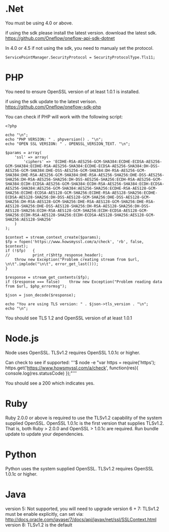 .Net
====

You must be using 4.0 or above. 

if using the sdk please install the latest version. 
download the latest sdk. 
https://github.com/Oneflow/oneflow-api-sdk-dotnet

In 4.0 or 4.5 if not using the sdk, you need to manualy set the protocol.

```ServicePointManager.SecurityProtocol = SecurityProtocolType.Tls11;```

PHP
===

You need to ensure OpenSSL version of at least 1.0.1 is installed.

if using the sdk update to the latest verison. 
https://github.com/Oneflow/oneflow-sdk-php

You can check if PHP will work with the following script:

```
<?php

echo "\n";
echo "PHP VERSION: " . phpversion() . "\n";
echo "OPEN SSL VERSION: " . OPENSSL_VERSION_TEXT. "\n";

$params = array(
    'ssl' => array(
        'ciphers' => 'ECDHE-RSA-AES256-GCM-SHA384:ECDHE-ECDSA-AES256-GCM-SHA384:ECDHE-RSA-AES256-SHA384:ECDHE-ECDSA-AES256-SHA384:DH-DSS-AES256-GCM-SHA384:DHE-DSS-AES256-GCM-SHA384:DH-RSA-AES256-GCM-SHA384:DHE-RSA-AES256-GCM-SHA384:DHE-RSA-AES256-SHA256:DHE-DSS-AES256-SHA256:DH-RSA-AES256-SHA256:DH-DSS-AES256-SHA256:ECDH-RSA-AES256-GCM-SHA384:ECDH-ECDSA-AES256-GCM-SHA384:ECDH-RSA-AES256-SHA384:ECDH-ECDSA-AES256-SHA384:AES256-GCM-SHA384:AES256-SHA256:ECDHE-RSA-AES128-GCM-SHA256:ECDHE-ECDSA-AES128-GCM-SHA256:ECDHE-RSA-AES128-SHA256:ECDHE-ECDSA-AES128-SHA256:DH-DSS-AES128-GCM-SHA256:DHE-DSS-AES128-GCM-SHA256:DH-RSA-AES128-GCM-SHA256:DHE-RSA-AES128-GCM-SHA256:DHE-RSA-AES128-SHA256:DHE-DSS-AES128-SHA256:DH-RSA-AES128-SHA256:DH-DSS-AES128-SHA256:ECDH-RSA-AES128-GCM-SHA256:ECDH-ECDSA-AES128-GCM-SHA256:ECDH-RSA-AES128-SHA256:ECDH-ECDSA-AES128-SHA256:AES128-GCM-SHA256:AES128-SHA256'
    )
);

$context = stream_context_create($params);
$fp = fopen('https://www.howsmyssl.com/a/check', 'rb', false, $context);
if (!$fp)   {
//          print_r($http_response_header);
    throw new Exception("Problem creating stream from $url, \n\t".implode("\n\t", error_get_last()));
}

$response = stream_get_contents($fp);
if ($response === false)    throw new Exception("Problem reading data from $url, $php_errormsg");

$json = json_decode($response);

echo "You are using TLS version: " . $json->tls_version . "\n";
echo "\n";
```
You should see TLS 1.2 and OpenSSL version of at least 1.0.1

Node.js
=======

Node uses OpenSSL. TLSv1.2 requires OpenSSL 1.0.1c or higher.

Can check to see if supported:
'''$ node -e "var https = require('https'); https.get('https://www.howsmyssl.com/a/check', function(res){ console.log(res.statusCode) });"'''

You should see a 200 which indicates yes.

Ruby
====

Ruby 2.0.0 or above is required to use the TLSv1.2 capability of the system supplied OpenSSL. 
OpenSSL 1.0.1c is the first version that supplies TLSv1.2. 
That is, both Ruby > 2.0.0 and OpenSSL > 1.0.1c are required.
Run bundle update to update your dependencies.

Python
======

Python uses the system supplied OpenSSL. TLSv1.2 requires OpenSSL 1.0.1c or higher.

Java
====

version 5: Not supported, you will need to upgrade
version 6 + 7: TLSv1.2 must be enable explicitly, can set via: http://docs.oracle.com/javase/7/docs/api/javax/net/ssl/SSLContext.html
version 8: TLSv1.2 is the default 



